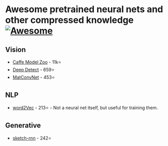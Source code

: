 # Awesome pretrained neural nets and other compressed knowledge [![Awesome](https://cdn.rawgit.com/sindresorhus/awesome/d7305f38d29fed78fa85652e3a63e154dd8e8829/media/badge.svg)](https://github.com/sindresorhus/awesome)

## Vision
* [Caffe Model Zoo](https://github.com/BVLC/caffe/wiki/Model-Zoo) - 11k:star:
* [Deep Detect](http://www.deepdetect.com/applications/model/) - 659:star:
* [MatConvNet](http://www.vlfeat.org/matconvnet/pretrained/) - 453:star:

## NLP
* [word2Vec](https://github.com/3Top/word2vec-api) - 213:star: - Not a neural net itself, but useful for training them.

## Generative
* [sketch-rnn](https://github.com/hardmaru/sketch-rnn/tree/master/save/kanji) - 242:star:


